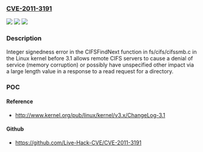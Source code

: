 ### [CVE-2011-3191](https://cve.mitre.org/cgi-bin/cvename.cgi?name=CVE-2011-3191)
![](https://img.shields.io/static/v1?label=Product&message=n%2Fa&color=blue)
![](https://img.shields.io/static/v1?label=Version&message=n%2Fa&color=blue)
![](https://img.shields.io/static/v1?label=Vulnerability&message=n%2Fa&color=brighgreen)

### Description

Integer signedness error in the CIFSFindNext function in fs/cifs/cifssmb.c in the Linux kernel before 3.1 allows remote CIFS servers to cause a denial of service (memory corruption) or possibly have unspecified other impact via a large length value in a response to a read request for a directory.

### POC

#### Reference
- http://www.kernel.org/pub/linux/kernel/v3.x/ChangeLog-3.1

#### Github
- https://github.com/Live-Hack-CVE/CVE-2011-3191

